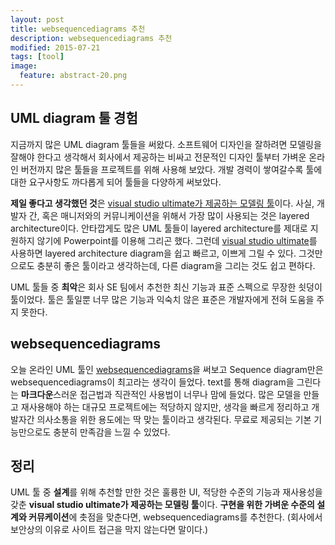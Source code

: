 ```yaml
---
layout: post
title: websequencediagrams 추천
description: websequencediagrams 추천
modified: 2015-07-21
tags: [tool]
image:
  feature: abstract-20.png
---
```


## UML diagram 툴 경험

지금까지 많은 UML diagram 툴들을 써왔다. 소프트웨어 디자인을 잘하려면 모델링을 잘해야 한다고 생각해서 회사에서 제공하는 비싸고 전문적인 디자인 툴부터 가벼운 온라인 버전까지 많은 툴들을 프로젝트를 위해 사용해 보았다. 
개발 경력이 쌓여갈수록 툴에 대한 요구사항도 까다롭게 되어 툴들을 다양하게 써보았다. 

**제일 좋다고 생각했던 것**은 <u>visual studio ultimate가 제공하는 모델링 툴</u>이다. 사실, 개발자 간, 혹은 매니저와의 커뮤니케이션을 위해서 가장 많이 사용되는 것은 layered architecture이다. 안타깝게도 많은 UML 툴들이 layered architecture를 제대로 지원하지 않기에 Powerpoint를 이용해 그리곤 했다. 그런데 <u>visual studio ultimate</u>를 사용하면 layered architecture diagram을 쉽고 빠르고, 이쁘게 그릴 수 있다. 그것만으로도 충분히 좋은 툴이라고 생각하는데, 다른 diagram을 그리는 것도 쉽고 편하다. 

UML 툴들 중 **최악**은 회사 SE 팀에서 추천한 최신 기능과 표준 스펙으로 무장한 쇳덩이 툴이었다. 툴은 툴일뿐 너무 많은 기능과 익숙치 않은 표준은 개발자에게 전혀 도움을 주지 못한다. 

## websequencediagrams

오늘 온라인 UML 툴인 [websequencediagrams](https://www.websequencediagrams.com/)을 써보고 Sequence diagram만은 websequencediagrams이 최고라는 생각이 들었다. text를 통해 diagram을 그린다는 **마크다운**스러운 접근법과 직관적인 사용법이 너무나 맘에 들었다. 많은 모델을 만들고 재사용해야 하는 대규모 프로젝트에는 적당하지 않지만, 생각을 빠르게 정리하고 개발자간 의사소통을 위한 용도에는 딱 맞는 툴이라고 생각된다. 무료로 제공되는 기본 기능만으로도 충분히 만족감을 느낄 수 있었다.
 
## 정리

 UML 툴 중 **설계**를 위해 추천할 만한 것은 훌륭한 UI, 적당한 수준의 기능과 재사용성을 갖춘 **visual studio ultimate가 제공하는 모델링 툴**이다. **구현을 위한 가벼운 수준의 설계와 커뮤케이션**에 촛점을 맞춘다면, websequencediagrams를 추천한다. (회사에서 보안상의 이유로 사이트 접근을 막지 않는다면 말이다.) 
